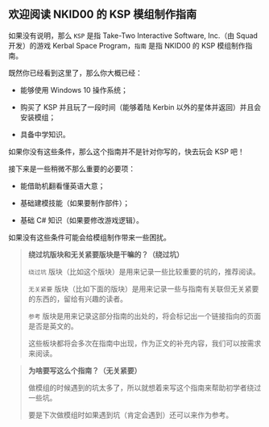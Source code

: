 ## 欢迎阅读 NKID00 的 KSP 模组制作指南

如果没有说明，那么 `KSP` 是指 Take-Two Interactive Software, Inc.（由 Squad 开发）的游戏 Kerbal Space Program，`指南` 是指 NKID00 的 KSP 模组制作指南。

既然你已经看到这里了，那么你大概已经：

- 能够使用 Windows 10 操作系统；

- 购买了 KSP 并且玩了一段时间（能够着陆 Kerbin 以外的星体并返回）并且会安装模组；

- 具备中学知识。

如果你没有这些条件，那么这个指南并不是针对你写的，快去玩会 KSP 吧！

接下来是一些稍微不那么重要的必要项：

- 能借助机翻看懂英语大意；

- 基础建模技能（如果要制作部件）；

- 基础 C# 知识（如果要修改游戏逻辑）。

如果没有这些条件可能会给模组制作带来一些困扰。

> **绕过坑版块和无关紧要版块是干嘛的？（绕过坑）**
>
> `绕过坑` 版块（比如这个版块）是用来记录一些比较重要的坑的，推荐阅读。
>
> `无关紧要` 版块（比如下面的版块）是用来记录一些与指南有关联但无关紧要的东西的，留给有兴趣的读者。
> 
> `参考` 版块是用来记录这部分指南的出处的，将会标记出一个链接指向的页面是否是英文的。
>
> 这些板块都将会多次在指南中出现，作为正文的补充内容，我们可以按需求来阅读。

> **为啥要写这么个指南？（无关紧要）**
>
> 做模组的时候遇到的坑太多了，所以就想着来写这个指南来帮助初学者绕过一些坑。
>
> 要是下次做模组时如果遇到坑（肯定会遇到）还可以来作为参考。
